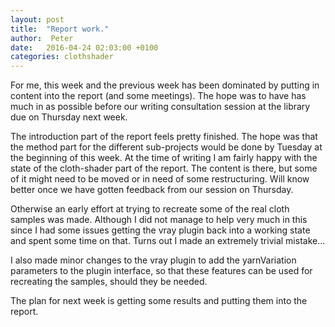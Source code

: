 ```yaml
---
layout: post
title:  "Report work."
author:  Peter
date:   2016-04-24 02:03:00 +0100
categories: clothshader
---
```


For me, this week and the previous week has been dominated by putting in content into the report (and some meetings). The hope was to have has much in as possible before our writing consultation session at the library due on Thursday next week.

The introduction part of the report feels pretty finished.
The hope was that the method part for the different sub-projects would be done by Tuesday at the beginning of this week. At the time of writing I am fairly happy with the state of the cloth-shader part of the report. The content is there, but some of it might need to be moved or in need of some restructuring. Will know better once we have gotten feedback from our session on Thursday.

Otherwise an early effort at trying to recreate some of the real cloth samples was made. Although I did not manage to help very much in this since I had some issues getting the vray plugin back into a working state and spent some time on that. Turns out I made an extremely trivial mistake... 

I also made minor changes to the vray plugin to add the yarnVariation parameters to the plugin interface, so that these features can be used for recreating the samples, should they be needed. 

The plan for next week is getting some results and putting them into the report.